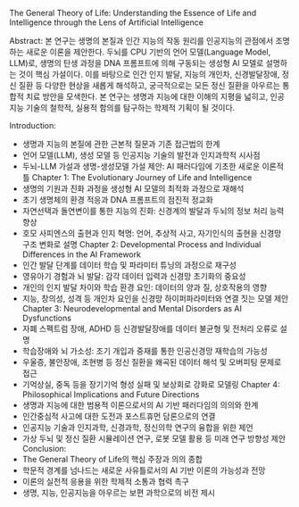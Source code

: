 The General Theory of Life: Understanding the Essence of Life and Intelligence through the Lens of Artificial Intelligence

Abstract:
본 연구는 생명의 본질과 인간 지능의 작동 원리를 인공지능의 관점에서 조명하는 새로운 이론을 제안한다. 두뇌를 CPU 기반의 언어 모델(Language Model, LLM)로, 생명의 탄생 과정을 DNA 프롬프트에 의해 구동되는 생성형 AI 모델로 설명하는 것이 핵심 가설이다. 이를 바탕으로 인간 인지 발달, 지능의 개인차, 신경발달장애, 정신 질환 등 다양한 현상을 새롭게 해석하고, 궁극적으로는 모든 정신 질환을 아우르는 통합적 치료 방안을 모색한다. 본 연구는 생명과 지능에 대한 이해의 지평을 넓히고, 인공지능 기술의 철학적, 실용적 함의를 탐구하는 학제적 기획이 될 것이다.

Introduction:
- 생명과 지능의 본질에 관한 근본적 질문과 기존 접근법의 한계  
- 언어 모델(LLM), 생성 모델 등 인공지능 기술의 발전과 인지과학적 시사점
- 두뇌-LLM 가설과 생명-생성모델 가설 제안: AI 패러다임에 기초한 새로운 이론적 틀
Chapter 1: The Evolutionary Journey of Life and Intelligence
- 생명의 기원과 진화 과정을 생성형 AI 모델의 최적화 과정으로 재해석  
- 초기 생명체의 환경 적응과 DNA 프롬프트의 점진적 정교화
- 자연선택과 돌연변이를 통한 지능의 진화: 신경계의 발달과 두뇌의 정보 처리 능력 향상
- 호모 사피엔스의 출현과 인지 혁명: 언어, 추상적 사고, 자기인식의 출현을 신경망 구조 변화로 설명
Chapter 2: Developmental Process and Individual Differences in the AI Framework
- 인간 발달 단계를 데이터 학습 및 파라미터 튜닝의 과정으로 재구성
- 영유아기 경험과 뇌 발달: 감각 데이터 입력과 신경망 초기화의 중요성  
- 개인의 인지 발달 차이와 학습 환경 요인: 데이터의 양과 질, 상호작용의 영향
- 지능, 창의성, 성격 등 개인차 요인을 신경망 하이퍼파라미터와 연결 짓는 모델 제안
Chapter 3: Neurodevelopmental and Mental Disorders as AI Dysfunctions
- 자폐 스펙트럼 장애, ADHD 등 신경발달장애를 데이터 불균형 및 전처리 오류로 설명
- 학습장애와 뇌 가소성: 조기 개입과 중재를 통한 인공신경망 재학습의 가능성 
- 우울증, 불안장애, 조현병 등 정신 질환을 왜곡된 데이터 해석 및 오버피팅 문제로 접근
- 기억상실, 중독 등을 장기기억 형성 실패 및 보상회로 강화로 모델링
Chapter 4: Philosophical Implications and Future Directions 
- 생명과 지능에 대한 범용적 이론으로서의 AI 기반 패러다임의 의의와 한계
- 인간중심적 사고에 대한 도전과 포스트휴먼 담론으로의 연결
- 인공지능 기술과 인지과학, 신경과학, 정신의학 연구의 융합을 위한 제언
- 가상 두뇌 및 정신 질환 시뮬레이션 연구, 로봇 모델 활용 등 미래 연구 방향성 제안
Conclusion:
- The General Theory of Life의 핵심 주장과 의의 종합
- 학문적 경계를 넘나드는 새로운 사유틀로서의 AI 기반 이론의 가능성과 전망
- 이론의 실천적 응용을 위한 학제적 소통과 협력 촉구
- 생명, 지능, 인공지능을 아우르는 보편 과학으로의 비전 제시
